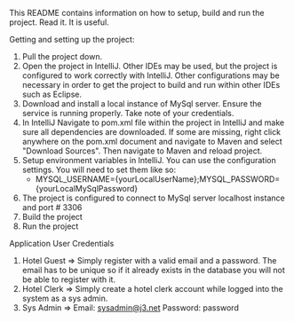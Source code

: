 This README contains information on how to setup, build and run the project. Read it. It is useful.

Getting and setting up the project:

1. Pull the project down.
2. Open the project in IntelliJ. Other IDEs may be used, but the project is configured to work correctly with IntelliJ. Other configurations may be necessary in order to get the project to build and run within other IDEs such as Eclipse.
3. Download and install a local instance of MySql server. Ensure the service is running properly. Take note of your credentials.
4. In IntelliJ Navigate to pom.xml file within the project in IntelliJ and make sure all dependencies are downloaded. If some are missing, right click anywhere on the pom.xml document and navigate to Maven and select "Download Sources". Then navigate to Maven and reload project.
5. Setup environment variables in IntelliJ. You can use the configuration settings. You will need to set them like so:
   * MYSQL_USERNAME={yourLocalUserName};MYSQL_PASSWORD={yourLocalMySqlPassword}
6. The project is configured to connect to MySql server localhost instance and port # 3306
7. Build the project
8. Run the project

Application User Credentials

1. Hotel Guest => Simply register with a valid email and a password. The email has to be unique so if it already exists in the database you will not be able to register with it.
2. Hotel Clerk => Simply create a hotel clerk account while logged into the system as a sys admin.
3. Sys Admin => Email: sysadmin@j3.net Password: password

